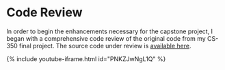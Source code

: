 # Code Review

In order to begin the enhancements necessary for the capstone project, I began with a comprehensive code review of the original code from my CS-350 final project. The source code under review is [available here](https://gist.github.com/erik-mattheis-snhu/898a4992af456976d401ecf082d4ed12).

{% include youtube-iframe.html id="PNKZJwNgL1Q" %}
